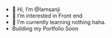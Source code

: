 - 👋 Hi, I’m @Iamsanji
- 👀 I’m interested in Front end 
- 🌱 I’m currently learning nothing haha.
- Building my Portfolio Soon

<!---
Iamsanji/Iamsanji is a ✨ special ✨ repository because its `README.md` (this file) appears on your GitHub profile.
You can click the Preview link to take a look at your changes.
--->
